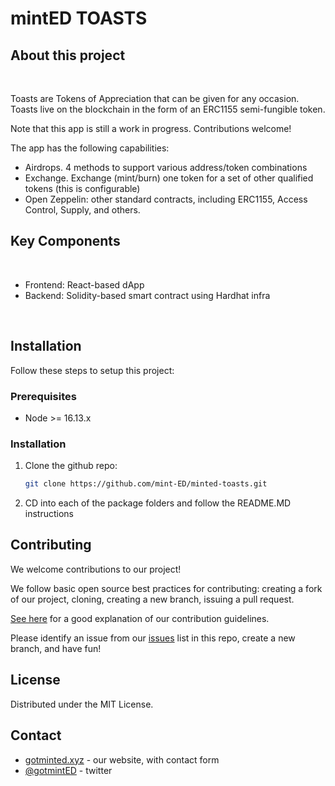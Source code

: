 # mintED TOASTS

## About this project

<br/>

<p>
    Toasts are Tokens of Appreciation that can be given for any occasion.  Toasts live on the blockchain in the form of an ERC1155 semi-fungible token.  
  </p>

<p>
    Note that this app is still a work in progress.  Contributions welcome! 
  </p>

  <p>
    The app has the following capabilities:
  </p>

- Airdrops. 4 methods to support various address/token combinations
- Exchange. Exchange (mint/burn) one token for a set of other qualified tokens (this is configurable)
- Open Zeppelin: other standard contracts, including ERC1155, Access Control, Supply, and others.

## Key Components

<br/>

- Frontend: React-based dApp
- Backend: Solidity-based smart contract using Hardhat infra
<br/>

## Installation

Follow these steps to setup this project:

### Prerequisites

- Node >= 16.13.x

### Installation

1. Clone the github repo:

   ```sh
   git clone https://github.com/mint-ED/minted-toasts.git
   ```
2. CD into each of the package folders and follow the README.MD instructions

<!-- USAGE EXAMPLES -->

## Contributing

We welcome contributions to our project!

We follow basic open source best practices for contributing: creating a fork of our project, cloning, creating a new branch, issuing a pull request.

[See here](https://www.dataschool.io/how-to-contribute-on-github/) for a good explanation of our contribution guidelines.

Please identify an issue from our [issues](https://github.com/mint-ED/minted-toasts-backend/issues) list in this repo, create a new branch, and have fun!

## License

Distributed under the MIT License.

## Contact

- [gotminted.xyz](https://www.gotminted.xyz) - our website, with contact form
- [@gotmintED](https://twitter.com/gotmintED) - twitter
